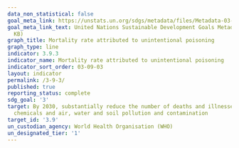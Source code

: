 ```yaml
---
data_non_statistical: false
goal_meta_link: https://unstats.un.org/sdgs/metadata/files/Metadata-03-09-03.pdf
goal_meta_link_text: United Nations Sustainable Development Goals Metadata (PDF 213
  KB)
graph_title: Mortality rate attributed to unintentional poisoning
graph_type: line
indicator: 3.9.3
indicator_name: Mortality rate attributed to unintentional poisoning
indicator_sort_order: 03-09-03
layout: indicator
permalink: /3-9-3/
published: true
reporting_status: complete
sdg_goal: '3'
target: By 2030, substantially reduce the number of deaths and illnesses from hazardous
  chemicals and air, water and soil pollution and contamination
target_id: '3.9'
un_custodian_agency: World Health Organisation (WHO)
un_designated_tier: '1'
---
```

